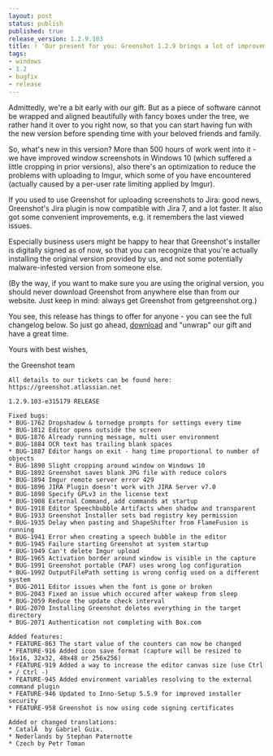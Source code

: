 ```yaml
---
layout: post
status: publish
published: true
release_version: 1.2.9.103
title: ! 'Our present for you: Greenshot 1.2.9 brings a lot of improvements and fixes'
tags:
- windows
- 1.2
- bugfix
- release
---
```

Admittedly, we're a bit early with our gift. But as a piece of software cannot be wrapped and aligned beautifully with fancy boxes under the tree, we rather hand it over to you right now, so that you can start having fun with the new version before spending time with your beloved friends and family.

So, what's new in this version? More than 500 hours of work went into it - we have improved window screenshots in Windows 10 (which suffered a little cropping in prior versions), also there's an optimization to reduce the problems with uploading to Imgur, which some of you have encountered (actually caused by a per-user rate limiting applied by Imgur).

If you used to use Greenshot for uploading screenshots to Jira: good news, Greenshot's Jira plugin is now compatible with Jira 7, and a lot faster. It also got some convenient improvements, e.g. it remembers the last viewed issues. 

Especially business users might be happy to hear that Greenshot's installer is digitally signed as of now, so that you can recognize that you're actually installing the original version provided by us, and not some potentially malware-infested version from someone else.

(By the way, if you want to make sure you are using the original version, you should never download Greenshot from anywhere else than from our website. Just keep in mind: always get Greenshot from getgreenshot.org.)

You see, this release has things to offer for anyone - you can see the full changelog below. So just go ahead, <a href ="/downloads/">download</a> and "unwrap" our gift and have a great time.

Yours with best wishes,

the Greenshot team

    All details to our tickets can be found here: https://greenshot.atlassian.net
    
    1.2.9.103-e315179 RELEASE
    
    Fixed bugs:
    * BUG-1762 Dropshadow & tornedge prompts for settings every time
    * BUG-1812 Editor opens outside the screen
    * BUG-1876 Already running message, multi user environment
    * BUG-1884 OCR text has trailing blank spaces
    * BUG-1887 Editor hangs on exit - hang time proportional to number of objects
    * BUG-1890 Slight cropping around window on Windows 10
    * BUG-1892 Greenshot saves blank JPG file with reduce colors
    * BUG-1894 Imgur remote server error 429
    * BUG-1896 JIRA Plugin doesn't work with JIRA Server v7.0
    * BUG-1898 Specify GPLv3 in the license text
    * BUG-1908 External Command, add commands at startup
    * BUG-1918 Editor Speechbubble Artifacts when shadow and transparent
    * BUG-1933 Greenshot Installer sets bad registry key permission
    * BUG-1935 Delay when pasting and ShapeShifter from FlameFusion is running
    * BUG-1941 Error when creating a speech bubble in the editor
    * BUG-1945 Failure starting Greenshot at system startup
    * BUG-1949 Can't delete Imgur upload
    * BUG-1965 Activation border around window is visible in the capture
    * BUG-1991 Greenshot portable (PAF) uses wrong log configuration
    * BUG-1992 OutputFilePath setting is wrong config used on a different system
    * BUG-2011 Editor issues when the font is gone or broken
    * BUG-2043 Fixed an issue which occured after wakeup from sleep
    * BUG-2059 Reduce the update check interval
    * BUG-2070 Installing Greenshot deletes everything in the target directory
    * BUG-2071 Authentication not completing with Box.com
    
    Added features:
    * FEATURE-863 The start value of the counters can now be changed
    * FEATURE-916 Added icon save format (capture will be resized to 16x16, 32x32, 48x48 or 256x256)
    * FEATURE-919 Added a way to increase the editor canvas size (use Ctrl + / Ctrl -)
    * FEATURE-945 Added environment variables resolving to the external command plugin
    * FEATURE-946 Updated to Inno-Setup 5.5.9 for improved installer security
    * FEATURE-958 Greenshot is now using code signing certificates
    
    Added or changed translations:
    * CatalÃ  by Gabriel Guix.
    * Nederlands by Stephan Paternotte
    * Czech by Petr Toman
